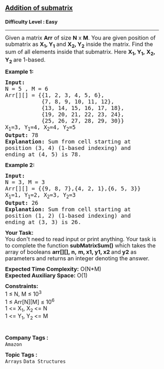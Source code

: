<h2><a href="https://practice.geeksforgeeks.org/problems/addition-of-submatrix5835/1?page=1&difficulty[]=0&category[]=Arrays&sortBy=accuracy">Addition of submatrix</a></h2><h3>Difficulty Level : Easy</h3><hr><div class="problems_problem_content__Xm_eO"><p><span style="font-size:18px">Given a matrix <strong>Arr</strong> of size <strong>N</strong> x <strong>M</strong>. You are given position of submatrix as <strong>X<sub>1</sub>, Y<sub>1</sub></strong> and <strong>X<sub>2</sub>, Y<sub>2</sub></strong> inside the matrix. Find the sum of all elements inside that submatrix. Here&nbsp;<strong>X<sub>1</sub>, Y<sub>1</sub>,</strong>&nbsp;<strong>X<sub>2</sub>, Y<sub>2</sub>&nbsp;</strong>are 1-based.</span></p>

<p><span style="font-size:18px"><strong>Example 1:</strong></span></p>

<pre><span style="font-size:18px"><strong>Input: 
</strong>N = 5 , M = 6
Arr[][] = {{1, 2, 3, 4, 5, 6},
           {7, 8, 9, 10, 11, 12},
           {13, 14, 15, 16, 17, 18},
           {19, 20, 21, 22, 23, 24},
           {25, 26, 27, 28, 29, 30}}
X<sub>1</sub>=3, Y<sub>1</sub>=4, X<sub>2</sub>=4, Y<sub>2</sub>=5
<strong>Output:</strong> 78
<strong>Explanation:</strong> Sum from cell starting at
position (3, 4) (1-based indexing) and 
ending at (4, 5) is 78.
</span></pre>

<p><span style="font-size:18px"><strong>Example 2:</strong></span></p>

<pre><span style="font-size:18px"><strong>Input:</strong> 
N = 3, M = 3
Arr[][] = {{9, 8, 7},{4, 2, 1},{6, 5, 3}}
X<sub>1</sub>=1, Y<sub>1</sub>=2, X<sub>2</sub>=3, Y<sub>2</sub>=3
<strong>Output:</strong> 26
<strong>Explanation:</strong> Sum from cell starting at
position (1, 2) (1-based indexing) and 
ending at (3, 3) is 26.
</span></pre>

<p><span style="font-size:18px"><strong>Your Task:&nbsp;&nbsp;</strong><br>
You don't need to read input or print anything. Your task is to complete the function <strong>subMatrixSum()</strong>&nbsp;which takes the array of booleans&nbsp;<strong>arr[][],</strong><strong>&nbsp;n,</strong>&nbsp;<strong>m, x1, y1, x2 </strong>and<strong> y2</strong>&nbsp;as parameters and returns an integer denoting the answer.</span></p>

<p><span style="font-size:18px"><strong>Expected Time Complexity:</strong>&nbsp;O(N*M)<br>
<strong>Expected Auxiliary Space:</strong>&nbsp;O(1)</span></p>

<p><span style="font-size:18px"><strong>Constraints:</strong><br>
1 ≤ N, M ≤ 10<sup>3</sup><br>
1 ≤ Arr[N][M] ≤ 10<sup>6</sup><br>
1 &lt;= X<sub>1</sub>, X<sub>2&nbsp;</sub>&lt;= N<br>
1 &lt;= Y<sub>1</sub>, Y<sub>2&nbsp;</sub>&lt;= M</span></p>

<p>&nbsp;</p>
</div><p><span style=font-size:18px><strong>Company Tags : </strong><br><code>Amazon</code>&nbsp;<br><p><span style=font-size:18px><strong>Topic Tags : </strong><br><code>Arrays</code>&nbsp;<code>Data Structures</code>&nbsp;